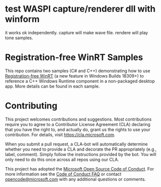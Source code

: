 # test WASPI capture/renderer dll with winform
it works ok independently. 
capture will make wave file.
rendere will play tone samples.


# Registration-free WinRT Samples

This repo contains two samples (C# and C++) demonstrating how to use [Registration-free WinRT](https://aka.ms/regfreewinrtblog) (a new feature in Windows Builds 18309+) to reference a C++ Windows Runtime component in a non-packaged desktop app. More details can be found in each sample.

# Contributing

This project welcomes contributions and suggestions.  Most contributions require you to agree to a
Contributor License Agreement (CLA) declaring that you have the right to, and actually do, grant us
the rights to use your contribution. For details, visit https://cla.microsoft.com.

When you submit a pull request, a CLA-bot will automatically determine whether you need to provide
a CLA and decorate the PR appropriately (e.g., label, comment). Simply follow the instructions
provided by the bot. You will only need to do this once across all repos using our CLA.

This project has adopted the [Microsoft Open Source Code of Conduct](https://opensource.microsoft.com/codeofconduct/).
For more information see the [Code of Conduct FAQ](https://opensource.microsoft.com/codeofconduct/faq/) or
contact [opencode@microsoft.com](mailto:opencode@microsoft.com) with any additional questions or comments.
